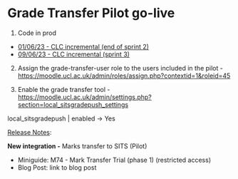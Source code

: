 # Grade Transfer Pilot go-live

1) Code in prod

-   [01/06/23 - CLC incremental (end of sprint 2)](01_06_23_-_CLC_incremental_end_of_sprint_2_)
-   [09/06/23 - CLC incremental (sprint 3)](09_06_23_-_CLC_incremental_sprint_3_)

2) Assign the grade-transfer-user role to the users included in the pilot - <https://moodle.ucl.ac.uk/admin/roles/assign.php?contextid=1&roleid=45>

3) Enable the grade transfer tool - <https://moodle.ucl.ac.uk/admin/settings.php?section=local_sitsgradepush_settings>

local\_sitsgradepush | enabled → Yes

[Release Notes](https://wiki.ucl.ac.uk/display/MoodleResourceCentre/Release+Notes):

**New integration -** Marks transfer to SITS (Pilot)

-   Miniguide: M74 - Mark Transfer Trial (phase 1) (restricted access)
-   Blog Post: link to blog post

